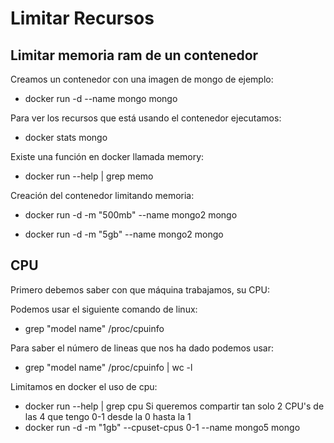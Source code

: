 # Limitar Recursos

## Limitar memoria ram de un contenedor
Creamos un contenedor con una imagen de mongo de ejemplo:
- docker run -d --name mongo mongo

Para ver los recursos que está usando el contenedor ejecutamos:
- docker stats mongo

Existe una función en docker llamada memory:
- docker run --help | grep memo

Creación del contenedor limitando memoria:
- docker run -d -m "500mb" --name mongo2 mongo

- docker run -d -m "5gb" --name mongo2 mongo

## CPU
Primero debemos saber con que máquina trabajamos, su CPU:

Podemos usar el siguiente comando de linux:
- grep "model name" /proc/cpuinfo

Para saber el número de lineas que nos ha dado podemos usar:
- grep "model name" /proc/cpuinfo | wc -l

Limitamos en docker el uso de cpu:
- docker run --help | grep cpu
Si queremos compartir tan solo 2 CPU's de las 4 que tengo  0-1 desde la 0 hasta la 1
- docker run -d -m "1gb" --cpuset-cpus 0-1 --name mongo5 mongo